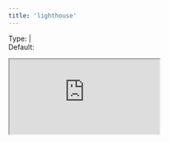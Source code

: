 ```yaml
---
title: 'lighthouse'
--- 
```


Type: <TypeContainer><Type children="boolean"/> | <Type children="object"/></TypeContainer><br/>
Default: <Type children='true'/>

<Iframe
  src="https://lighthouse.microlink.io/?url=https://cdn.microlink.io/insights/css-tricks.json"
/>

It returns a full web performance metrics report powered by [Lighthouse](https://developers.google.com/web/tools/lighthouse).

<MultiCodeEditor languages={{
  Shell: `microlink https://css-tricks.com/nerds-guide-color-web&insights.technologies=false&insights.lighthouse=true`,
  'Node.js': `const mql = require('@microlink/mql')
 
module.exports = async () => {
  const { status, data, response } = await mql('https://css-tricks.com/nerds-guide-color-web', {
    insights: {
      technologies: false,
      lighthouse: true
    }
  })
  console.log(status, data)
}
  `
  }} 
/>

The report is serialized to JSON by default to make easy visualize it using [lighthouse.microlink.io](https://lighthouse.microlink.io).

<Link icon={false} href="https://lighthouse.microlink.io">
  <Image src="https://i.imgur.com/xeC7nZk.png"/>
</Link>

Alternatively, you can serialize to `'html'` or `'csv'`:

<MultiCodeEditor languages={{
  Shell: `microlink https://css-tricks.com/nerds-guide-color-web&insights.technologies=false&insights.lighthouse.output=html`,
  'Node.js': `const mql = require('@microlink/mql')
 
module.exports = async () => {
  const { status, data, response } = await mql('https://css-tricks.com/nerds-guide-color-web', {
    insights: {
      technologies: false,
      lighthouse: {
        output: 'html'
      }
    }
  })
  console.log(status, data)
}
  `
  }} 
/>

Any [Lighthouse configuration](https://github.com/GoogleChrome/lighthouse/blob/master/docs/configuration.md) setting is supported:

<MultiCodeEditor languages={{
  Shell: `microlink https://css-tricks.com/nerds-guide-color-web&insights.lighthouse.device=mobile`,
  'Node.js': `const mql = require('@microlink/mql')
 
module.exports = async () => {
  const { status, data, response } = await mql('https://css-tricks.com/nerds-guide-color-web', {
    insights: {
      technologies: false,
      lighthouse: {
        onlyCategories: ['accesibility']
      }
    }
  })
  console.log(status, data)
}
  `
  }} 
/>

Using `'preset'` it will load a set of specific Lighthouse settings at once:

<MultiCodeEditor languages={{
  Shell: `microlink https://css-tricks.com/nerds-guide-color-web&insights.technologies=false&insights.lighthouse.preset=mobile`,
  'Node.js': `const mql = require('@microlink/mql')
 
module.exports = async () => {
  const { status, data, response } = await mql('https://css-tricks.com/nerds-guide-color-web', {
    insights: {
      technologies: false,
      lighthouse: {
        preset: 'desktop'
      }
    }
  })
  console.log(status, data)
}
  `
  }} 
/>

The following presets are supported:

- [default](https://github.com/GoogleChrome/lighthouse/blob/master/lighthouse-core/config/default-config.js)
- [desktop](https://github.com/GoogleChrome/lighthouse/blob/master/lighthouse-core/config/desktop-config.js)
- [experimental](https://github.com/GoogleChrome/lighthouse/blob/master/lighthouse-core/config/experimental-config.js)
- [full](https://github.com/GoogleChrome/lighthouse/blob/master/lighthouse-core/config/full-config.js)
- [lr-desktop](https://github.com/GoogleChrome/lighthouse/blob/master/lighthouse-core/config/lr-desktop-config.js)
- [lr-mobile](https://github.com/GoogleChrome/lighthouse/blob/master/lighthouse-core/config/lr-mobile-config.js)
- [perf](https://github.com/GoogleChrome/lighthouse/blob/master/lighthouse-core/config/perf-config.js)
